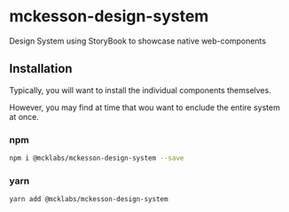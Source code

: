 # mckesson-design-system
Design System using StoryBook to showcase native web-components


## Installation

Typically, you will want to install the individual components themselves. 


However, you may find at time that wou want to enclude the entire system at once.

### npm
```bash
npm i @mcklabs/mckesson-design-system --save
```

### yarn
```bash
yarn add @mcklabs/mckesson-design-system
```